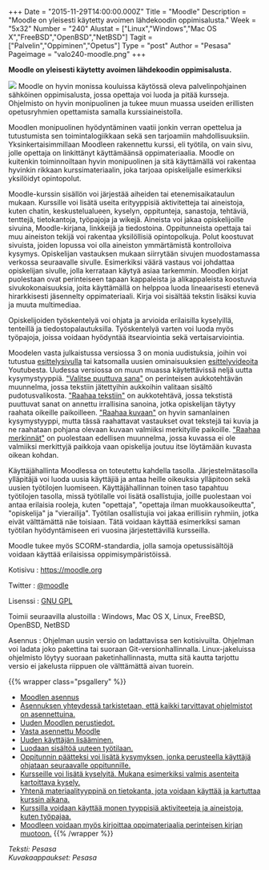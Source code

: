 +++
Date = "2015-11-29T14:00:00.000Z"
Title = "Moodle"
Description = "Moodle on yleisesti käytetty avoimen lähdekoodin oppimisalusta."
Week = "5x32"
Number = "240"
Alustat = ["Linux","Windows","Mac OS X","FreeBSD","OpenBSD","NetBSD"]
Tagit = ["Palvelin","Oppiminen","Opetus"]
Type = "post"
Author = "Pesasa"
Pageimage = "valo240-moodle.png"
+++


**Moodle on yleisesti käytetty avoimen lähdekoodin oppimisalusta.**

![ ](/images/valo240-moodle.png "fig:valo240-moodle.png")
Moodle on hyvin monissa kouluissa käytössä oleva palvelinpohjainen sähköinen oppimisalusta, jossa opettaja voi luoda ja pitää kursseja. Ohjelmisto on hyvin monipuolinen ja tukee muun muassa useiden erillisten opetusryhmien opettamista samalla kurssiaineistolla.

Moodlen monipuolinen hyödyntäminen vaatii jonkin verran opettelua ja tutustumista sen toimintalogiikkaan sekä sen tarjoamiin mahdollisuuksiin. Yksinkertaisimmillaan Moodleen rakennettu kurssi, eli työtila, on vain sivu, jolle opettaja on linkittänyt käyttämäänsä oppimateriaalia. Moodle on kuitenkin toiminnoiltaan hyvin monipuolinen ja sitä käyttämällä voi rakentaa hyvinkin rikkaan kurssimateriaalin, joka tarjoaa opiskelijalle esimerkiksi yksilöidyt opintopolut.

Moodle-kurssin sisällön voi järjestää aiheiden tai etenemisaikataulun mukaan. Kurssille voi lisätä useita erityyppisiä aktivitetteja tai aineistoja, kuten chatin, keskustelualueen, kyselyn, oppitunteja, sanastoja, tehtäviä, tenttejä, tietokantoja, työpajoja ja wikejä. Aineista voi jakaa opiskelijoille sivuina, Moodle-kirjana, linkkeijä ja tiedostoina. Oppitunneista opettaja tai muu aineiston tekijä voi rakentaa yksilöllisiä opintopolkuja. Polut koostuvat sivuista, joiden lopussa voi olla aineiston ymmärtämistä kontrolloiva kysymys. Opiskelijan vastauksen mukaan siirrytään sivujen muodostamassa verkossa seuraavalle sivulle. Esimerkiksi väärä vastaus voi johdattaa opiskelijan sivulle, jolla kerrataan käytyä asiaa tarkemmin. Moodlen kirjat puolestaan ovat perinteiseen tapaan kappaleista ja alikappaleista koostuvia sivukokonaisuuksia, joita käyttämällä on helppoa luoda lineaarisesti etenevä hirarkkisesti jäsennelty oppimateriaali. Kirja voi sisältää tekstin lisäksi kuvia ja muuta multimediaa.

Opiskelijoiden työskentelyä voi ohjata ja arvioida erilaisilla kyselyillä, tenteillä ja tiedostopalautuksilla. Työskentelyä varten voi luoda myös työpajoja, joissa voidaan hyödyntää itsearviointia sekä vertaisarviointia.

Moodelen vasta julkaistussa versiossa 3 on monia uudistuksia, joihin voi tutustua [esittelysivulla](https://docs.moodle.org/30/en/New_features) tai katsomalla uusien ominaisuuksien [esittelyvideoita](https://www.youtube.com/playlist?list=PLxcO_MFWQBDfJWBOxTHhqvp5mTHG5giAX) Youtubesta. Uudessa versiossa on muun muassa käytettävissä neljä uutta kysymystyyppiä. ["Valitse puuttuva sana"](https://docs.moodle.org/30/en/Select_missing_words_question_type) on perinteisen aukkotehtävän muunnelma, jossa tekstiin jätettyihin aukkoihin valitaan sisältö pudotusvalikosta. ["Raahaa tekstiin"](https://docs.moodle.org/30/en/Drag_and_drop_into_text_question_type) on aukkotehtävä, jossa tekstistä puuttuvat sanat on annettu irrallisina sanoina, jotka opiskelijan täytyy raahata oikeille paikoilleen. ["Raahaa kuvaan"](https://docs.moodle.org/30/en/Drag_and_drop_onto_image_question_type) on hyvin samanlainen kysymystyyppi, mutta tässä raahattavat vastaukset ovat tekstejä tai kuvia ja ne raahataan pohjana olevaan kuvaan valmiiksi merkityille paikoille. ["Raahaa merkinnät"](https://docs.moodle.org/30/en/Drag_and_drop_markers_question_type) on puolestaan edellisen muunnelma, jossa kuvassa ei ole valmiiksi merkittyjä paikkoja vaan opiskelija joutuu itse löytämään kuvasta oikean kohdan.

Käyttäjähallinta Moodlessa on toteutettu kahdella tasolla. Järjestelmätasolla ylläpitäjä voi luoda uusia käyttäjiä ja antaa heille oikeuksia ylläpitoon sekä uusien työtilojen luomiseen. Käyttäjähallinnan toinen taso tapahtuu työtilojen tasolla, missä työtilalle voi lisätä osallistujia, joille puolestaan voi antaa erilaisia rooleja, kuten "opettaja", "opettaja ilman muokkausoikeutta", "opiskelija" ja "vierailija". Työtilan osallistujia voi jakaa erillisiin ryhmiin, jotka eivät välttämättä näe toisiaan. Tätä voidaan käyttää esimerkiksi saman työtilan hyödyntämiseen eri vuosina järjestettävillä kursseilla.

Moodle tukee myös SCORM-standardia, jolla samoja opetussisältöjä voidaan käyttää erilaisissa oppimisympäristöissä.

Kotisivu
:   <https://moodle.org>

Twitter
:   [@moodle](https://twitter.com/moodle)

Lisenssi
:   [GNU GPL](GNU_GPL)

Toimii seuraavilla alustoilla
:   Windows, Mac OS X, Linux, FreeBSD, OpenBSD, NetBSD

Asennus
:   Ohjelman uusin versio on ladattavissa sen kotisivuilta. Ohjelman voi ladata joko pakettina tai suoraan Git-versionhallinnalla. Linux-jakeluissa ohjelmisto löytyy suoraan paketinhallinnasta, mutta sitä kautta tarjottu versio ei jakelusta riippuen ole välttämättä aivan tuorein.

{{% wrapper class="psgallery" %}}
-   [Moodlen asennus](/images/moodle-1.jpg)
-   [Asennuksen yhteydessä tarkistetaan, että kaikki tarvittavat ohjelmistot on asennettuina.](/images/moodle-2.jpg)
-   [Uuden Moodlen perustiedot.](/images/moodle-3.jpg)
-   [Vasta asennettu Moodle](/images/moodle-4.jpg)
-   [Uuden käyttäjän lisääminen.](/images/moodle-5.jpg)
-   [Luodaan sisältöä uuteen työtilaan.](/images/moodle-6.jpg)
-   [Oppitunnin päätteksi voi lisätä kysymyksen, jonka perusteella käyttäjä ohjataan seuraavalle oppitunnille.](/images/moodle-7.jpg)
-   [Kursseille voi lisätä kyselyitä. Mukana esimerkiksi valmis asenteita kartoittava kysely.](/images/moodle-8.jpg)
-   [Yhtenä materiaalityyppinä on tietokanta, jota voidaan käyttää ja kartuttaa kurssin aikana.](/images/moodle-9.jpg)
-   [Kurssilla voidaan käyttää monen tyyppisiä aktiviteeteja ja aineistoja, kuten työpajaa.](/images/moodle-10.jpg)
-   [Moodleen voidaan myös kirjoittaa oppimateriaalia perinteisen kirjan muotoon.](/images/moodle-11.jpg)
{{% /wrapper %}}

*Teksti: Pesasa* <br />
*Kuvakaappaukset: Pesasa*


